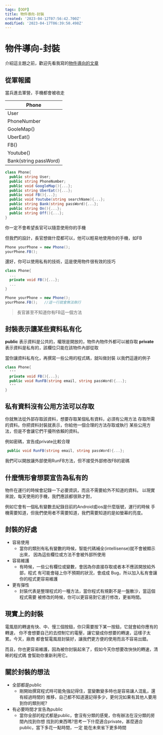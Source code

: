 ```yaml
---
tags: [OOP]
title: 物件導向-封裝
created: '2023-04-12T07:56:42.700Z'
modified: '2023-04-17T06:39:50.498Z'
---
```


# 物件導向-封裝

介紹這主題之前，歡迎先看我寫的[物件導向的文章](/物件導向)

## 從軍報國

當兵進去軍營，手機都會被收走

| Phone |
| ------------ |
| User |
| PhoneNumber |
| GooleMap() |
| UberEat() |
| FB() |
| Youtube() |
| Bank(string passWord) |

```csharp
class Phone{
  public string User;
  public string PhoneNumber;
  public void GoogleMap(){...};
  public string UberEat(){...};
  public void FB(){...};
  public void Youtube(string searchName){...};
  public string Bank(string passWord){...};
  public string On(){...};
  public string Off(){...};
}
```

你一定不會希望長官可以隨意使用你的手機

但我們的設計，長官想做什麼都可以，他可以輕易地使用你的手機，如FB
```csharp
Phone yourPhone = new Phone();
yourPhone.FB();
```
還好，你可以使用私有的技術，這是使用物件很有效的技巧

```csharp
class Phone{
  ...
  private void FB(){...};
  ...
}
```
```csharp
Phone yourPhone = new Phone();
yourPhone.FB();   //這一行就會無法執行
```
>長官甚至不知道你有FB這一個方法

## 封裝表示讓某些資料私有化

**public** 表示資料是公共的，權限是開放的，物件內物件外都可以被存取
**private** 表示資料是私有的，該欄位只能在該物件內部從取

當你讓資料私有化，再撰寫一些公用的程式碼，就叫做封裝
以我們這邊的例子

```csharp
class Phone{
  '''
  private void FB(){...};
  public void RunFB(string email, string passWord){...};
  '''
}
```

## 私有資料沒有公用方法可以存取

你就無法從外部存取該資料，想要存取某個私有資料，必須有公用方法
存取所需的資料。你把資料封裝就表示，你給他一個合理的方法存取或執行
某些公用方法，但是不會讓它們干擾所依賴的資料。

例如密碼，宣告成private比較合理

```csharp
 public void RunFB(string email, string passWord){...};
```
我們可以開放讓外部使用RunFB方法，但不接受外部修改FB的密碼

## 什麼情形會想要宣告為私有的

物件在運行的時候會記錄一下必要資訊，而且不需要給外不知道的資料。
以現實來說，每天使用的手機，我們應該都很熟才對，

例如它會有一個私有變數去紀錄目前的Android或ios是什麼版號，運行的時候
手機需要知道，但我們使用者不需要知道，我們需要知道的是如螢幕的亮度。

## 封裝的好處

* 容易使用
  * 當你的類別有私有變數的時候，智能代碼補全(intellisense)就不會被顯示出來，
  因為這些欄位或方法不會被外部所使用
* 容易維護
  * 有時候，一些公有欄位或變數，會因為你直接存取或者本不應該開放給外部，程式
  有可能會碰上你不預期的狀況，會成成
  Bug，所以加入私有會讓你的程式更容易維護
* 更有彈性
  * 封裝代表是整理程式的一種方法，當你程式有規劃不是一盤散沙，當這個程式需要
  被修改的時候，你可以更容易對它進行修改，更省時間。

## 現實上的封裝

電風扇的轉速有快、中、慢三個按鈕，你只需要按下某一按鈕，它就會給你應有的轉速，
你不會想要自己的去控制它的電壓，讓它變成你想要的轉速，這樣子太累。今天，廠商
都會幫電風扇封裝好，讓我們更方便的使用而且不容易出錯。

而且，你也更容易維護，因為被你封裝起來了，假如今天你想要改快快的轉速，清晰的程式碼
會幫助你重新利用它。

## 關於封裝的想法

* 全部都是public
  * 剛開始撰寫程式時可能免強記得住，當變數變多時也是容易讓人混亂，還有經過時間的
  推移，自己都不知道還記得多少，更何況如果有其他人要用到你的類別呢?
* 有必要時間才宣告為public
  * 當你全部的程式都是public，會沒有分類的感覺，你有辦法在沒分類的房間內找到你想
  找到的東西嗎?思考一下什麼適合private，甚麼適合public，當下多花一點時間，一定
  能在未來省下更多時間










